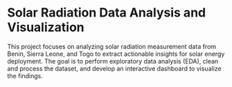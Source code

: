 # Solar Radiation Data Analysis and Visualization
This project focuses on analyzing solar radiation measurement data from Benin, Sierra Leone, and Togo to extract actionable insights for solar energy deployment. The goal is to perform exploratory data analysis (EDA), clean and process the dataset, and develop an interactive dashboard to visualize the findings.










